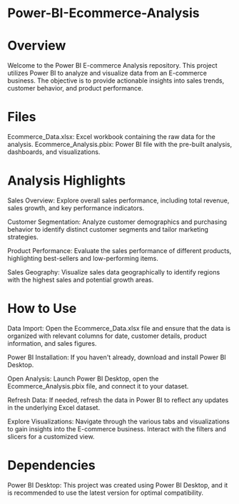 # Power-BI-Ecommerce-Analysis

# Overview
Welcome to the Power BI E-commerce Analysis repository. This project utilizes Power BI to analyze and visualize data from an E-commerce business. The objective is to provide actionable insights into sales trends, customer behavior, and product performance.

# Files
Ecommerce_Data.xlsx: Excel workbook containing the raw data for the analysis.
Ecommerce_Analysis.pbix: Power BI file with the pre-built analysis, dashboards, and visualizations.
# Analysis Highlights

Sales Overview: Explore overall sales performance, including total revenue, sales growth, and key performance indicators.

Customer Segmentation: Analyze customer demographics and purchasing behavior to identify distinct customer segments and tailor marketing strategies.

Product Performance: Evaluate the sales performance of different products, highlighting best-sellers and low-performing items.

Sales Geography: Visualize sales data geographically to identify regions with the highest sales and potential growth areas.

# How to Use
Data Import: Open the Ecommerce_Data.xlsx file and ensure that the data is organized with relevant columns for date, customer details, product information, and sales figures.

Power BI Installation: If you haven't already, download and install Power BI Desktop.

Open Analysis: Launch Power BI Desktop, open the Ecommerce_Analysis.pbix file, and connect it to your dataset.

Refresh Data: If needed, refresh the data in Power BI to reflect any updates in the underlying Excel dataset.

Explore Visualizations: Navigate through the various tabs and visualizations to gain insights into the E-commerce business. Interact with the filters and slicers for a customized view.

# Dependencies
Power BI Desktop: This project was created using Power BI Desktop, and it is recommended to use the latest version for optimal compatibility.
